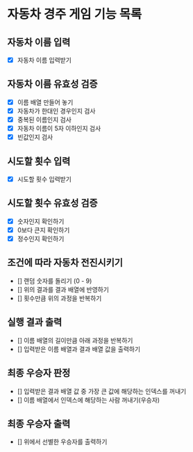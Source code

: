 # 자동차 경주 게임 기능 목록

## 자동차 이름 입력

- [x] 자동차 이름 입력받기

## 자동차 이름 유효성 검증

- [x] 이름 배열 만들어 놓기
- [x] 자동차가 한대인 경우인지 검사
- [x] 중복된 이름인지 검사
- [x] 자동차 이름이 5자 이하인지 검사
- [x] 빈값인지 검사

## 시도할 횟수 입력

- [x] 시도할 횟수 입력받기

## 시도할 횟수 유효성 검증

- [x] 숫자인지 확인하기
- [x] 0보다 큰지 확인하기
- [x] 정수인지 확인하기

## 조건에 따라 자동차 전진시키기

- [] 랜덤 숫자를 돌리기 (0 - 9)
- [] 위의 결과를 결과 배열에 반영하기
- [] 횟수만큼 위의 과정을 반복하기

## 실행 결과 출력

- [] 이름 배열의 길이만큼 아래 과정을 반복하기
- [] 입력받은 이름 배열과 결과 배열 값을 출력하기

## 최종 우승자 판정

- [] 입력받은 결과 배열 값 중 가장 큰 값에 해당하는 인덱스를 꺼내기
- [] 이름 배열에서 인덱스에 해당하는 사람 꺼내기(우승자)

## 최종 우승자 출력

- [] 위에서 선별한 우승자를 출력하기
